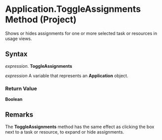 
# Application.ToggleAssignments Method (Project)

Shows or hides assignments for one or more selected task or resources in usage views.


## Syntax

 _expression_. **ToggleAssignments**

 _expression_ A variable that represents an **Application** object.


### Return Value

 **Boolean**


## Remarks

The  **ToggleAssignments** method has the same effect as clicking the box next to a task or resource, to expand or hide assignments.

